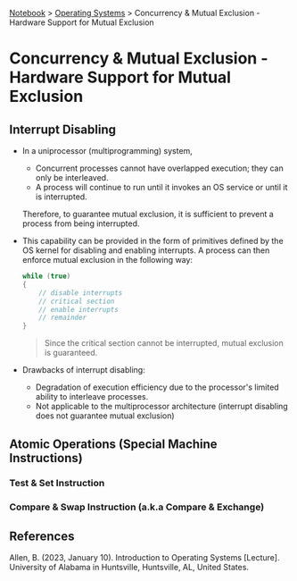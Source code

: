 <a href="../">Notebook</a> > <a href="./">Operating Systems</a> > Concurrency & Mutual Exclusion - Hardware Support for Mutual Exclusion

# Concurrency & Mutual Exclusion - Hardware Support for Mutual Exclusion



## Interrupt Disabling

* In a uniprocessor (multiprogramming) system, 

  * Concurrent processes cannot have overlapped execution; they can only be interleaved. 
  * A process will continue to run until it invokes an OS service or until it is interrupted.

  Therefore, to guarantee mutual exclusion, it is sufficient to prevent a process from being interrupted.

* This capability can be provided in the form of primitives defined by the OS kernel for disabling and enabling interrupts. A process can then enforce mutual exclusion in the following way:

  ```c
  while (true)
  {
      // disable interrupts
      // critical section
      // enable interrupts
      // remainder
  }
  ```

  > Since the critical section cannot be interrupted, mutual exclusion is guaranteed.

* Drawbacks of interrupt disabling:

  * Degradation of execution efficiency due to the processor's limited ability to interleave processes.
  * Not applicable to the multiprocessor architecture (interrupt disabling does not guarantee mutual exclusion)



## Atomic Operations (Special Machine Instructions)

### Test & Set Instruction

### Compare & Swap Instruction (a.k.a Compare & Exchange)








## References

Allen, B. (2023, January 10). Introduction to Operating Systems [Lecture]. University of Alabama in Huntsville, Huntsville, AL, United States.
